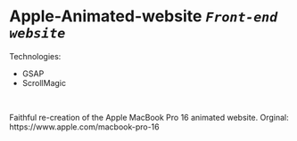 # Apple-Animated-website *`Front-end website`*
Technologies:
 - GSAP
 - ScrollMagic
</br>
<p>
  Faithful re-creation of the Apple MacBook Pro 16 animated website.
  Orginal: https://www.apple.com/macbook-pro-16
</p>
</br>
<p>
  <img src="">
  &nbsp;&nbsp;&nbsp;
  <img src="">
</p>
